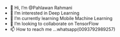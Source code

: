 - 👋 Hi, I’m @Pahlawan Rahmani
- 👀 I’m interested in Deep Learning
- 🌱 I’m currently learning Mobile Machine Learning
- 💞️ I’m looking to collaborate on TensorFlow
- 📫 How to reach me ...whatsapp(0093792989257)

<!---
masonrahmani/masonrahmani is a ✨ special ✨ repository because its `README.md` (this file) appears on your GitHub profile.
You can click the Preview link to take a look at your changes.
--->
